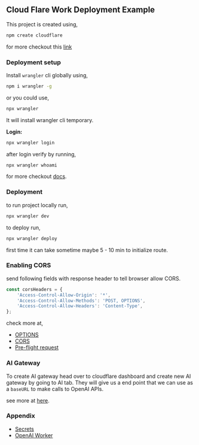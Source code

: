 ## Cloud Flare Work Deployment Example

This project is created using,

```bash
npm create cloudflare
```

for more checkout this [link](https://developers.cloudflare.com/workers/get-started/guide/)

### Deployment setup

Install `wrangler` cli globally using,

```bash
npm i wrangler -g
```

or you could use,

```bash
npx wrangler
```

It will install wrangler cli temporary.

**Login:**

```bash
npx wrangler login
```

after login verify by running,

```bash
npx wrangler whoami
```

for more checkout [docs](https://developers.cloudflare.com/workers/wrangler/#wrangler).

### Deployment

to run project locally run,

```bash
npx wrangler dev
```

to deploy run,

```bash
npx wrangler deploy
```

first time it can take sometime maybe 5 - 10 min to initialize route.

### Enabling CORS

send following fields with response header to tell browser allow CORS.

```js
const corsHeaders = {
	'Access-Control-Allow-Origin': '*',
	'Access-Control-Allow-Methods': 'POST, OPTIONS',
	'Access-Control-Allow-Headers': 'Content-Type',
};
```

check more at,

- [OPTIONS](https://developer.mozilla.org/en-US/docs/Web/HTTP/Methods/OPTIONS)
- [CORS](https://developer.mozilla.org/en-US/docs/Web/HTTP/CORS)
- [Pre-flight request](https://developer.mozilla.org/en-US/docs/Glossary/Preflight_request)

### AI Gateway

To create AI gateway head over to cloudflare dashboard and create new AI gateway by going to AI tab. They will give us a end point that we can use as a `baseURL` to make calls to OpenAI APIs.

see more at [here](https://developers.cloudflare.com/ai-gateway/).

### Appendix

- [Secrets](https://developers.cloudflare.com/workers/configuration/secrets/#secrets-in-development)
- [OpenAI Worker](https://developers.cloudflare.com/ai-gateway/tutorials/deploy-aig-worker/#3-configure-openai-in-your-worker)
